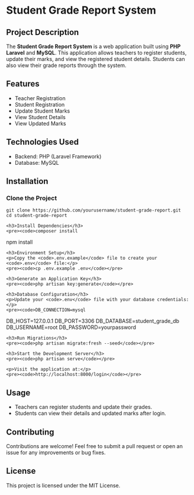 

<h1>Student Grade Report System</h1>

<section>
    <h2>Project Description</h2>
    <p>The <strong>Student Grade Report System</strong> is a web application built using <strong>PHP Laravel</strong> and <strong>MySQL</strong>. This application allows teachers to register students, update their marks, and view the registered student details. Students can also view their grade reports through the system.</p>
</section>

<section>
    <h2>Features</h2>
    <ul>
        <li>Teacher Registration</li>
        <li>Student Registration</li>
        <li>Update Student Marks</li>
        <li>View Student Details</li>
        <li>View Updated Marks</li>
    </ul>
</section>

<section>
    <h2>Technologies Used</h2>
    <ul>
        <li>Backend: PHP (Laravel Framework)</li>
        <li>Database: MySQL</li>
    </ul>
</section>

<section>
    <h2>Installation</h2>
    <h3>Clone the Project</h3>
    <pre><code>git clone https://github.com/yourusername/student-grade-report.git
cd student-grade-report</code></pre>

```
<h3>Install Dependencies</h3>
<pre><code>composer install
```

npm install</code></pre>

```
<h3>Environment Setup</h3>
<p>Copy the <code>.env.example</code> file to create your <code>.env</code> file:</p>
<pre><code>cp .env.example .env</code></pre>

<h3>Generate an Application Key</h3>
<pre><code>php artisan key:generate</code></pre>

<h3>Database Configuration</h3>
<p>Update your <code>.env</code> file with your database credentials:</p>
<pre><code>DB_CONNECTION=mysql
```

DB\_HOST=127.0.0.1
DB\_PORT=3306
DB\_DATABASE=student\_grade\_db
DB\_USERNAME=root
DB\_PASSWORD=yourpassword</code></pre>

```
<h3>Run Migrations</h3>
<pre><code>php artisan migrate:fresh --seed</code></pre>

<h3>Start the Development Server</h3>
<pre><code>php artisan serve</code></pre>

<p>Visit the application at:</p>
<pre><code>http://localhost:8000/login</code></pre>
```

</section>

<section>
    <h2>Usage</h2>
    <ul>
        <li>Teachers can register students and update their grades.</li>
        <li>Students can view their details and updated marks after login.</li>
    </ul>
</section>

<section>
    <h2>Contributing</h2>
    <p>Contributions are welcome! Feel free to submit a pull request or open an issue for any improvements or bug fixes.</p>
</section>

<section>
    <h2>License</h2>
    <p>This project is licensed under the MIT License.</p>
</section>

</body>
</html>
